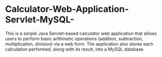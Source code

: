 # Calculator-Web-Application-Servlet-MySQL-
This is a simple Java Servlet-based calculator web application that allows users to perform basic arithmetic operations (addition, subtraction, multiplication, division) via a web form. The application also stores each calculation performed, along with its result, into a MySQL database.
